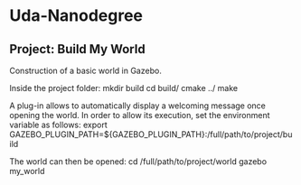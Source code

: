 # Uda-Nanodegree

## Project: Build My World

Construction of a basic world in Gazebo.

Inside the project folder:
    mkdir build
    cd build/
    cmake ../
    make

A plug-in allows to automatically display a welcoming message once opening the world. In order to allow its execution, set the environment variable as follows:
    export GAZEBO_PLUGIN_PATH=${GAZEBO_PLUGIN_PATH}:/full/path/to/project/build

The world can then be opened:
    cd /full/path/to/project/world
    gazebo my_world
